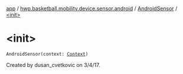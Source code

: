 [app](../../index.md) / [hwp.basketball.mobility.device.sensor.android](../index.md) / [AndroidSensor](index.md) / [&lt;init&gt;](.)

# &lt;init&gt;

`AndroidSensor(context: `[`Context`](https://developer.android.com/reference/android/content/Context.html)`)`

Created by dusan_cvetkovic on 3/4/17.

